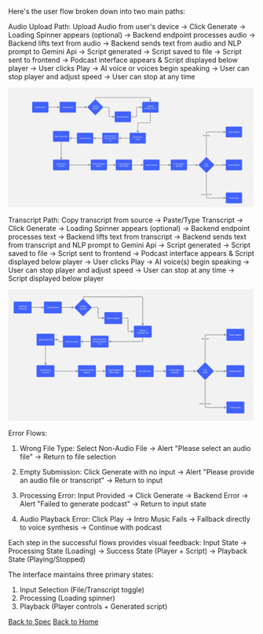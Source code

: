 Here's the user flow broken down into two main paths:

Audio Upload Path:
Upload Audio from user's device -> Click Generate -> Loading Spinner appears (optional) -> Backend endpoint processes audio -> Backend lifts text from audio -> Backend sends text from audio and NLP prompt to Gemini Api -> Script generated -> Script saved to file -> Script sent to frontend -> Podcast interface appears & Script displayed below player -> User clicks Play -> AI voice or voices begin speaking -> User can stop player and adjust speed -> User can stop at any time

<img src="./assets/audio-flowchart.jpg" width="500" alt="Audio Upload Path" />

Transcript Path:
Copy transcript from source -> Paste/Type Transcript -> Click Generate -> Loading Spinner appears (optional) -> Backend endpoint processes text -> Backend lifts text from transcript -> Backend sends text from transcript and NLP prompt to Gemini Api -> Script generated -> Script saved to file -> Script sent to frontend -> Podcast interface appears & Script displayed below player -> User clicks Play -> AI voice(s) begin speaking -> User can stop player and adjust speed -> User can stop at any time -> Script displayed below player

<img src="./assets/transcript-flowchart.jpg" width="500" alt="Transcript Path" />

Error Flows:
1. Wrong File Type:
Select Non-Audio File -> Alert "Please select an audio file" -> Return to file selection

2. Empty Submission:
Click Generate with no input -> Alert "Please provide an audio file or transcript" -> Return to input

3. Processing Error:
Input Provided -> Click Generate -> Backend Error -> Alert "Failed to generate podcast" -> Return to input state

4. Audio Playback Error:
Click Play -> Intro Music Fails -> Fallback directly to voice synthesis -> Continue with podcast

Each step in the successful flows provides visual feedback:
Input State -> Processing State (Loading) -> Success State (Player + Script) -> Playback State (Playing/Stopped)

The interface maintains three primary states:
1. Input Selection (File/Transcript toggle)
2. Processing (Loading spinner)
3. Playback (Player controls + Generated script)

[Back to Spec](spec.md)
[Back to Home](README.md)